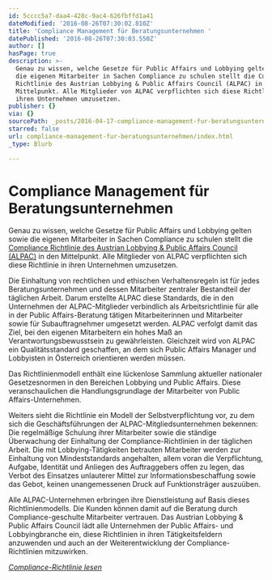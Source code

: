 ```yaml
---
id: 5cccc5a7-daa4-428c-9ac4-626fbffd1a41
dateModified: '2016-08-26T07:30:02.810Z'
title: 'Compliance Management für Beratungsunternehmen '
datePublished: '2016-08-26T07:30:03.550Z'
author: []
hasPage: true
description: >-
  Genau zu wissen, welche Gesetze für Public Affairs und Lobbying gelten sowie
  die eigenen Mitarbeiter in Sachen Compliance zu schulen stellt die Compliance
  Richtlinie des Austrian Lobbying & Public Affairs Council (ALPAC) in den
  Mittelpunkt. Alle Mitglieder von ALPAC verpflichten sich diese Richtlinie in
  ihren Unternehmen umzusetzen.
publisher: {}
via: {}
sourcePath: _posts/2016-04-17-compliance-management-fur-beratungsunternehmen.md
starred: false
url: compliance-management-fur-beratungsunternehmen/index.html
_type: Blurb

---
```

# Compliance Management für Beratungsunternehmen 

Genau zu wissen, welche Gesetze für Public Affairs und Lobbying gelten sowie die eigenen Mitarbeiter in Sachen Compliance zu schulen stellt die [Compliance Richtlinie des Austrian Lobbying & Public Affairs Council (ALPAC)][0] in den Mittelpunkt. Alle Mitglieder von ALPAC verpflichten sich diese Richtlinie in ihren Unternehmen umzusetzen.

Die Einhaltung von rechtlichen und ethischen Verhaltensregeln ist für jedes Beratungsunternehmen und dessen Mitarbeiter zentraler Bestandteil der täglichen Arbeit. Darum erstellte ALPAC diese Standards, die in den Unternehmen der ALPAC-Mitglieder verbindlich als Arbeitsrichtlinie für alle in der Public Affairs-Beratung tätigen Mitarbeiterinnen und Mitarbeiter sowie für Subauftragnehmer umgesetzt werden. ALPAC verfolgt damit das Ziel, bei den eigenen Mitarbeitern ein hohes Maß an Verantwortungsbewusstsein zu gewährleisten. Gleichzeit wird von ALPAC ein Qualitätsstandard geschaffen, an dem sich Public Affairs Manager und Lobbyisten in Österreich orientieren werden müssen.

Das Richtlinienmodell enthält eine lückenlose Sammlung aktueller nationaler Gesetzesnormen in den Bereichen Lobbying und Public Affairs. Diese veranschaulichen die Handlungsgrundlage der Mitarbeiter von Public Affairs-Unternehmen.

Weiters sieht die Richtlinie ein Modell der Selbstverpflichtung vor, zu dem sich die Geschäftsführungen der ALPAC-Mitgliedsunternehmen bekennen: Die regelmäßige Schulung ihrer Mitarbeiter sowie die ständige Überwachung der Einhaltung der Compliance-Richtlinien in der täglichen Arbeit. Die mit Lobbying-Tätigkeiten betrauten Mitarbeiter werden zur Einhaltung von Mindeststandards angehalten, allem voran die Verpflichtung, Aufgabe, Identität und Anliegen des Auftraggebers offen zu legen, das Verbot des Einsatzes unlauterer Mittel zur Informationsbeschaffung sowie das Gebot, keinen unangemessenen Druck auf Funktionsträger auszuüben.

Alle ALPAC-Unternehmen erbringen ihre Dienstleistung auf Basis dieses Richtlinienmodells. Die Kunden können damit auf die Beratung durch Compliance-geschulte Mitarbeiter vertrauen. Das Austrian Lobbying & Public Affairs Council lädt alle Unternehmen der Public Affairs- und Lobbyingbranche ein, diese Richtlinien in ihren Tätigkeitsfeldern anzuwenden und auch an der Weiterentwicklung der Compliance-Richtlinien mitzuwirken.

_[Compliance-Richtlinie lesen][0]_

[0]: http://info.publicaffairs.cc/Freigegebene%20Dokumente/CRL_ALPAC_20140717.pdf